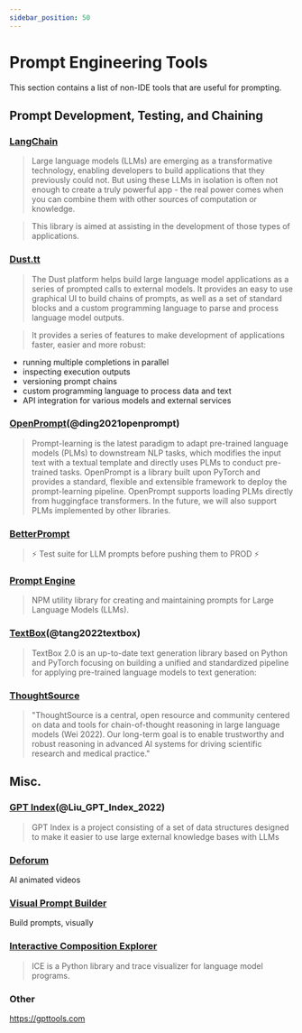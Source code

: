 ```yaml
---
sidebar_position: 50
---
```


# Prompt Engineering Tools

This section contains a list of non-IDE tools that are useful for prompting.

## Prompt Development, Testing, and Chaining

### [LangChain](https://github.com/hwchase17/langchain/)

> Large language models (LLMs) are emerging as a transformative technology, enabling developers to build applications that they previously could not. But using these LLMs in isolation is often not enough to create a truly powerful app - the real power comes when you can combine them with other sources of computation or knowledge.

> This library is aimed at assisting in the development of those types of applications.

### [Dust.tt](https://dust.tt)

> The Dust platform helps build large language model applications as a series of prompted calls
to external models. It provides an easy to use graphical UI to build chains of prompts, as well as a set of standard blocks and a custom programming language to parse and process language model outputs.

> It provides a series of features to make development of applications faster,
easier and more robust:
- running multiple completions in parallel
- inspecting execution outputs
- versioning prompt chains 
- custom programming language to process data and text
- API integration for various models and external services

### [OpenPrompt](https://thunlp.github.io/OpenPrompt/)(@ding2021openprompt)

> Prompt-learning is the latest paradigm to adapt pre-trained language models (PLMs) to downstream NLP tasks, which modifies the input text with a textual template and directly uses PLMs to conduct pre-trained tasks. OpenPrompt is a library built upon PyTorch and provides a standard, flexible and extensible framework to deploy the prompt-learning pipeline. OpenPrompt supports loading PLMs directly from huggingface transformers. In the future, we will also support PLMs implemented by other libraries.

### [BetterPrompt](https://github.com/krrishdholakia/betterprompt)

> ⚡ Test suite for LLM prompts before pushing them to PROD ⚡

### [Prompt Engine](https://github.com/microsoft/prompt-engine)

> NPM utility library for creating and maintaining prompts for Large Language Models (LLMs).

### [TextBox](https://github.com/RUCAIBox/TextBox)(@tang2022textbox)

> TextBox 2.0 is an up-to-date text generation library based on Python and PyTorch focusing on building a unified and standardized pipeline for applying pre-trained language models to text generation:

### [ThoughtSource](https://github.com/OpenBioLink/ThoughtSource)

> "ThoughtSource is a central, open resource and community centered on data and tools for chain-of-thought reasoning in large language models (Wei 2022). Our long-term goal is to enable trustworthy and robust reasoning in advanced AI systems for driving scientific research and medical practice."

## Misc.

### [GPT Index](https://gpt-index.readthedocs.io/en/latest/)(@Liu_GPT_Index_2022)

> GPT Index is a project consisting of a set of data structures designed to make it easier to use large external knowledge bases with LLMs

### [Deforum](https://github.com/HelixNGC7293/DeforumStableDiffusionLocal)

AI animated videos

### [Visual Prompt Builder](https://tools.saxifrage.xyz/prompt)

Build prompts, visually

### [Interactive Composition Explorer](https://github.com/oughtinc/ice)

> ICE is a Python library and trace visualizer for language model programs.




### Other

https://gpttools.com
